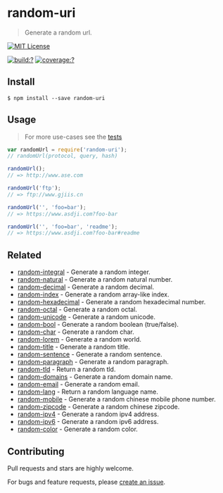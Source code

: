 # random-uri

> Generate a random url.



[![MIT License](https://img.shields.io/badge/license-MIT_License-green.svg?style=flat-square)](https://github.com/mock-end/random-uri/blob/master/LICENSE)

[![build:?](https://img.shields.io/travis/mock-end/random-uri/master.svg?style=flat-square)](https://travis-ci.org/mock-end/random-uri)
[![coverage:?](https://img.shields.io/coveralls/mock-end/random-uri/master.svg?style=flat-square)](https://coveralls.io/github/mock-end/random-uri)


## Install

```
$ npm install --save random-uri
```

## Usage

> For more use-cases see the [tests](https://github.com/mock-end/random-uri/blob/master/test/spec/index.js)


```js
var randomUrl = require('random-uri');
// randomUrl(protocol, query, hash)

randomUrl();
// => http://www.ase.com

randomUrl('ftp');
// => ftp://www.gjiis.cn

randomUrl('', 'foo=bar');
// => https://www.asdji.com?foo-bar

randomUrl('', 'foo=bar', 'readme');
// => https://www.asdji.com?foo-bar#readme

```

## Related

- [random-integral](https://github.com/mock-end/random-integral) - Generate a random integer.
- [random-natural](https://github.com/mock-end/random-natural) - Generate a random natural number.
- [random-decimal](https://github.com/mock-end/random-decimal) - Generate a random decimal.
- [random-index](https://github.com/mock-end/random-index) - Generate a random array-like index.
- [random-hexadecimal](https://github.com/mock-end/random-hexadecimal) - Generate a random hexadecimal number.
- [random-octal](https://github.com/mock-end/random-octal) - Generate a random octal.
- [random-unicode](https://github.com/mock-end/random-unicode) - Generate a random unicode.
- [random-bool](https://github.com/mock-end/random-bool) - Generate a random boolean (true/false).
- [random-char](https://github.com/mock-end/random-char) - Generate a random char.
- [random-lorem](https://github.com/mock-end/random-lorem) - Generate a random world.
- [random-title](https://github.com/mock-end/random-title) - Generate a random title.
- [random-sentence](https://github.com/mock-end/random-sentence) - Generate a random sentence.
- [random-paragraph](https://github.com/mock-end/random-paragraph) - Generate a random paragraph.
- [random-tld](https://github.com/mock-end/random-tld) - Return a random tld.
- [random-domains](https://github.com/mock-end/random-domains) - Generate a random domain name.
- [random-email](https://github.com/mock-end/random-email) - Generate a random email.
- [random-lang](https://github.com/mock-end/random-lang) - Return a random language name.
- [random-mobile](https://github.com/mock-end/random-mobile) - Generate a random chinese mobile phone number.
- [random-zipcode](https://github.com/mock-end/random-zipcode) - Generate a random chinese zipcode.
- [random-ipv4](https://github.com/mock-end/random-ipv4) - Generate a random ipv4 address.
- [random-ipv6](https://github.com/mock-end/random-ipv6) - Generate a random ipv6 address.
- [random-color](https://github.com/mock-end/random-color) - Generate a random color.

## Contributing

Pull requests and stars are highly welcome.

For bugs and feature requests, please [create an issue](https://github.com/mock-end/random-uri/issues/new).
